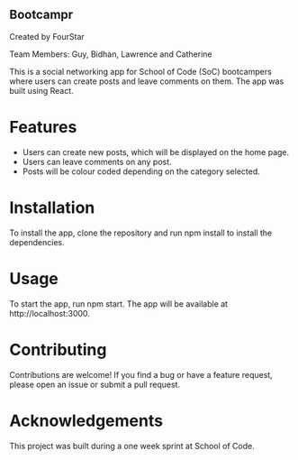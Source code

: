 ## Bootcampr

Created by FourStar

Team Members: Guy, Bidhan, Lawrence and Catherine

This is a social networking app for School of Code (SoC) bootcampers where users can create posts and leave comments on them. The app was built using React.

# Features

- Users can create new posts, which will be displayed on the home page.
- Users can leave comments on any post.
- Posts will be colour coded depending on the category selected.


# Installation

To install the app, clone the repository and run npm install to install the dependencies.

# Usage

To start the app, run npm start. The app will be available at http://localhost:3000.

# Contributing

Contributions are welcome! If you find a bug or have a feature request, please open an issue or submit a pull request.

# Acknowledgements

This project was built during a one week sprint at School of Code. 

